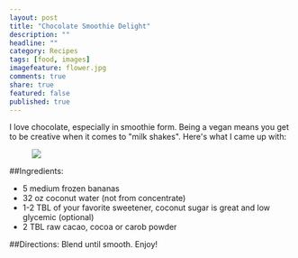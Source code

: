 ```yaml
---
layout: post
title: "Chocolate Smoothie Delight"
description: ""
headline: ""
category: Recipes
tags: [food, images]
imagefeature: flower.jpg
comments: true
share: true
featured: false
published: true
---
```


I love chocolate, especially in smoothie form. Being a vegan means you get to be creative when it comes to "milk shakes". Here's what I came up with:
<figure>
	<img src="http://i1208.photobucket.com/albums/cc370/apegg23/557217_434970849948183_217759852_n_zpstkzknccd.jpg">
</figure>

##Ingredients:
* 5 medium frozen bananas
* 32 oz coconut water (not from concentrate)
* 1-2 TBL of your favorite sweetener, coconut sugar is great and low glycemic (optional)
* 2 TBL raw cacao, cocoa or carob powder

##Directions: 
Blend until smooth. Enjoy!